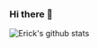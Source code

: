 ### Hi there 👋

![Erick's github stats](https://github-readme-stats.vercel.app/api?username=eg180&theme=dracula&show_icons=true)



<!--
**eg180/eg180** is a ✨ _special_ ✨ repository because its `README.md` (this file) appears on your GitHub profile.

Here are some ideas to get you started:

- 🔭 I’m currently working on ...
- 🌱 I’m currently learning ...
- 👯 I’m looking to collaborate on ...
- 🤔 I’m looking for help with ...
- 💬 Ask me about ...
- 📫 How to reach me: ...
- 😄 Pronouns: ...
- ⚡ Fun fact: ...
[![Erick's github stats](https://github-readme-stats.vercel.app/api?username=eg180)](https://github.com/anuraghazra/github-readme-stats)
-->
